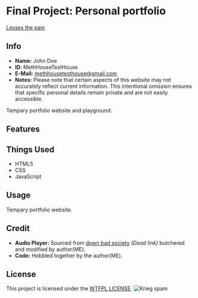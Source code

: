 # Final Project: Personal portfolio

[Lesses the pain](https://www.youtube.com/watch?v=ifLqzLEB3E0)

## Info
- **Name:** John Doe
- **ID**: MethHouseTestHouse
- **E-Mail:** methhousetesthouse@gmail.com
- **Notes:** Please note that certain aspects of this website may not accurately reflect current information. This intentional omission ensures that specific personal details remain private and are not easily accessible.


Tempary portfolio website and playground.


## Features


## Things Used
- HTML5
- CSS
- JavaScript

## Usage
Tempary portfolio website.

## Credit
 - **Audio Player:** Sourced from [down bad society](https://mrdbs.net/) *(Dead link)* butchered and modified by author(ME).
 - **Code:** Hobbled together by the author(ME).

## License

This project is licensed under the [WTFPL LICENSE](http://www.wtfpl.net/).
![Krieg spam](https://github.com/MethHouseTestHouse/MethHouseTestHouse.github.io/assets/161373252/1711f008-2296-474e-9916-c54529714ecc)
